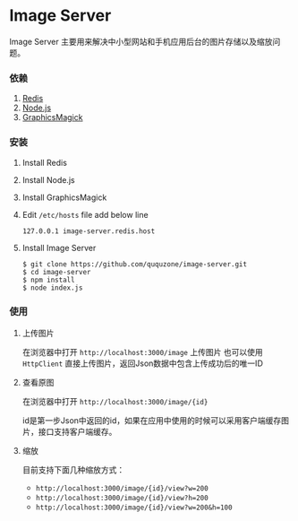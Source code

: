 Image Server
============

Image Server 主要用来解决中小型网站和手机应用后台的图片存储以及缩放问题。

### 依赖

1. [Redis](http://redis.io/)
2. [Node.js](https://nodejs.org/en/)
3. [GraphicsMagick](http://www.graphicsmagick.org/)

### 安装

1. Install Redis
2. Install Node.js
3. Install GraphicsMagick
4. Edit `/etc/hosts` file add below line

	```
	127.0.0.1 image-server.redis.host
	```
	
5. Install Image Server
	
	```
	$ git clone https://github.com/ququzone/image-server.git
	$ cd image-server
	$ npm install
	$ node index.js
	```

### 使用

1. 上传图片
	
	在浏览器中打开 `http://localhost:3000/image` 上传图片
	也可以使用 `HttpClient` 直接上传图片，返回Json数据中包含上传成功后的唯一ID
	
2. 查看原图

	在浏览器中打开 `http://localhost:3000/image/{id}`
	
	id是第一步Json中返回的id，如果在应用中使用的时候可以采用客户端缓存图片，接口支持客户端缓存。
	
3. 缩放
	
	目前支持下面几种缩放方式：
	- `http://localhost:3000/image/{id}/view?w=200`
	- `http://localhost:3000/image/{id}/view?h=200`
	- `http://localhost:3000/image/{id}/view?w=200&h=100`
	
